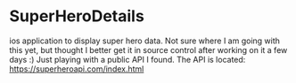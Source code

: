 # SuperHeroDetails
ios application to display super hero data. 
Not sure where I am going with this yet, but thought I better get it in source control after working on it a few days :) 
Just playing with a public API I found. The API is located: https://superheroapi.com/index.html 


